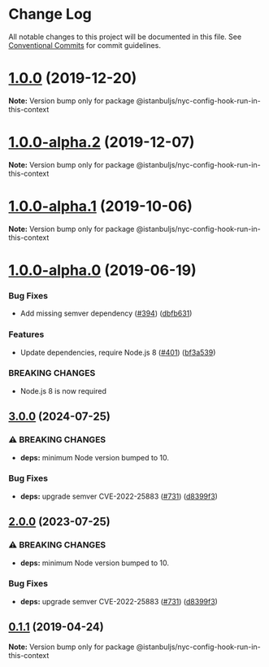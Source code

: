 # Change Log

All notable changes to this project will be documented in this file.
See [Conventional Commits](https://conventionalcommits.org) for commit guidelines.

# [1.0.0](https://github.com/istanbuljs/istanbuljs/compare/@istanbuljs/nyc-config-hook-run-in-this-context@1.0.0-alpha.2...@istanbuljs/nyc-config-hook-run-in-this-context@1.0.0) (2019-12-20)

**Note:** Version bump only for package @istanbuljs/nyc-config-hook-run-in-this-context





# [1.0.0-alpha.2](https://github.com/istanbuljs/istanbuljs/compare/@istanbuljs/nyc-config-hook-run-in-this-context@1.0.0-alpha.1...@istanbuljs/nyc-config-hook-run-in-this-context@1.0.0-alpha.2) (2019-12-07)

**Note:** Version bump only for package @istanbuljs/nyc-config-hook-run-in-this-context





# [1.0.0-alpha.1](https://github.com/istanbuljs/istanbuljs/compare/@istanbuljs/nyc-config-hook-run-in-this-context@1.0.0-alpha.0...@istanbuljs/nyc-config-hook-run-in-this-context@1.0.0-alpha.1) (2019-10-06)

**Note:** Version bump only for package @istanbuljs/nyc-config-hook-run-in-this-context





# [1.0.0-alpha.0](https://github.com/istanbuljs/istanbuljs/compare/@istanbuljs/nyc-config-hook-run-in-this-context@0.1.1...@istanbuljs/nyc-config-hook-run-in-this-context@1.0.0-alpha.0) (2019-06-19)


### Bug Fixes

* Add missing semver dependency ([#394](https://github.com/istanbuljs/istanbuljs/issues/394)) ([dbfb631](https://github.com/istanbuljs/istanbuljs/commit/dbfb631))


### Features

* Update dependencies, require Node.js 8 ([#401](https://github.com/istanbuljs/istanbuljs/issues/401)) ([bf3a539](https://github.com/istanbuljs/istanbuljs/commit/bf3a539))


### BREAKING CHANGES

* Node.js 8 is now required





## [3.0.0](https://github.com/mviera/monorepo-release-please-demo/compare/nyc-config-hook-run-in-this-context-v2.0.0...nyc-config-hook-run-in-this-context-v3.0.0) (2024-07-25)


### ⚠ BREAKING CHANGES

* **deps:** minimum Node version bumped to 10.

### Bug Fixes

* **deps:** upgrade semver CVE-2022-25883 ([#731](https://github.com/mviera/monorepo-release-please-demo/issues/731)) ([d8399f3](https://github.com/mviera/monorepo-release-please-demo/commit/d8399f39eab6767a6fca5ef3b1b458a14d48775a))

## [2.0.0](https://github.com/istanbuljs/istanbuljs/compare/nyc-config-hook-run-in-this-context-v1.0.0...nyc-config-hook-run-in-this-context-v2.0.0) (2023-07-25)


### ⚠ BREAKING CHANGES

* **deps:** minimum Node version bumped to 10.

### Bug Fixes

* **deps:** upgrade semver CVE-2022-25883 ([#731](https://github.com/istanbuljs/istanbuljs/issues/731)) ([d8399f3](https://github.com/istanbuljs/istanbuljs/commit/d8399f39eab6767a6fca5ef3b1b458a14d48775a))

## [0.1.1](https://github.com/istanbuljs/istanbuljs/compare/@istanbuljs/nyc-config-hook-run-in-this-context@0.1.0...@istanbuljs/nyc-config-hook-run-in-this-context@0.1.1) (2019-04-24)

**Note:** Version bump only for package @istanbuljs/nyc-config-hook-run-in-this-context
